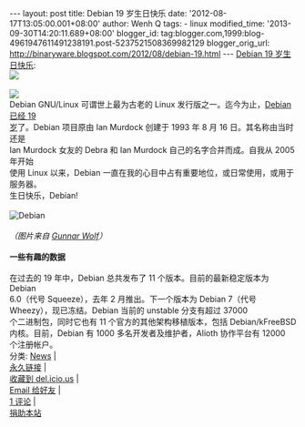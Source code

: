--- layout: post title: Debian 19 岁生日快乐 date:
'2012-08-17T13:05:00.001+08:00' author: Wenh Q tags: - linux
modified\_time: '2013-09-30T14:20:11.689+08:00' blogger\_id:
tag:blogger.com,1999:blog-4961947611491238191.post-5237521508369982129
blogger\_orig\_url:
http://binaryware.blogspot.com/2012/08/debian-19.html --- [Debian 19
岁生日快乐](http://linuxtoy.org/archives/debian-19.html):\
[![](http://feedads.g.doubleclick.net/%7Ea/wKYj90kVH5gTe5b6qIa7sMgBWkc/0/di)](http://feedads.g.doubleclick.net/~a/wKYj90kVH5gTe5b6qIa7sMgBWkc/0/da)\
\
[![](http://feedads.g.doubleclick.net/%7Ea/wKYj90kVH5gTe5b6qIa7sMgBWkc/1/di)](http://feedads.g.doubleclick.net/~a/wKYj90kVH5gTe5b6qIa7sMgBWkc/1/da)\
Debian GNU/Linux 可谓世上最为古老的 Linux 发行版之一。迄今为止，[Debian
已经 19\
岁](http://www.debian.org/News/2012/20120816)了。Debian 项目原由 Ian
Murdock 创建于 1993 年 8 月 16 日。其名称由当时还是\
Ian Murdock 女友的 Debra 和 Ian Murdock 自己的名字合并而成。自我从 2005
年开始\
使用 Linux 以来，Debian
一直在我的心目中占有重要地位，或日常使用，或用于服务器。\
生日快乐，Debian!\
\
![Debian](http://linuxtoy.org/img/2012/08/debian-19.png)\
\
*（图片来自 [Gunnar Wolf](http://gwolf.org/blog/19-years-debian)）*\
\
**一些有趣的数据**\
\
在过去的 19 年中，Debian 总共发布了 11 个版本。目前的最新稳定版本为
Debian\
6.0（代号 Squeeze），去年 2 月推出。下一个版本为 Debian 7（代号\
Wheezy），现已冻结。Debian 当前的 unstable 分支有超过 37000\
个二进制包，同时它也有 11 个官方的其他架构移植版本，包括
Debian/kFreeBSD\
内核。目前，Debian 有 1000 多名开发者及维护者，Alioth 协作平台有 12000\
个注册帐户。\
分类: [News](http://linuxtoy.org/category/news "View all posts in News")
|\
[永久链接](http://linuxtoy.org/archives/debian-19.html) |\
[收藏到
del.icio.us](http://delicious.com/save?url=http://linuxtoy.org/archives/debian-19.html&title=Debian%2019%20%E5%B2%81%E7%94%9F%E6%97%A5%E5%BF%AB%E4%B9%90)
|\
[Email
给好友](mailto:?Subject=Check+This+Out&body=I+think+you%27ll+like+this:+http://linuxtoy.org/archives/debian-19.html)
|\
[1 评论](http://linuxtoy.org/archives/debian-19.html#comments) |\
[捐助本站](http://linuxtoy.org/faq/donate)
